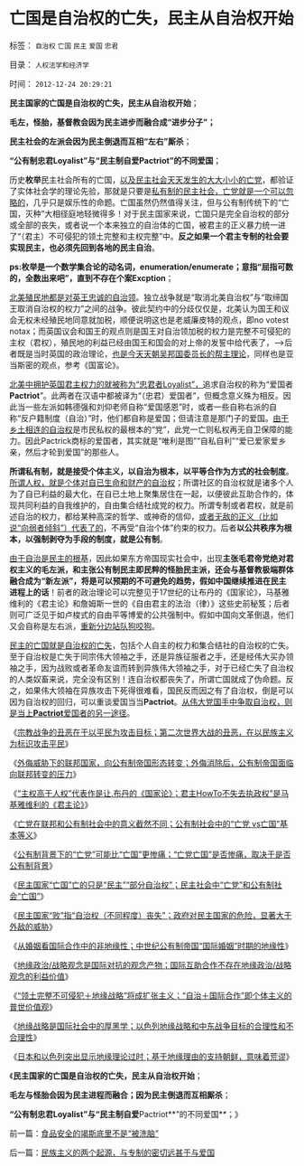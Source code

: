 # 亡国是自治权的亡失，民主从自治权开始

标签： `自治权` `亡国` `民主` `爱国` `忠君` 

目录： `人权法学和经济学`

时间： `2012-12-24 20:29:21`

**民主国家的亡国是自治权的亡失，民主从自治权开始**；

**毛左，怪胎，基督教会因为民主进步而融合成“进步分子”；**

**民主社会的左派会因为民主倒退而互相“左右”厮杀**；

**“公有制忠君Loyalist”与“民主制自爱Pactriot”的不同爱国**；

历史**枚举**民主社会所有的亡国，[以及民主社会天天发生的大大小小的亡党](../../../2012/12/19/危机管理中的“亡党”危机；公有制背景的“亡党”是重大危机；.md)，都验证了实体社会学的理论先验，那就是只要是[私有制的民主社会，亡党就是一个可以忽略的](../../../2012/12/19/“全国普选，一人一票”不如“光明正大，决一死战”.md)，几乎只是娱乐性的命题。亡国虽然仍然值得关注，但与公有制传统下的“亡国，灭种”大相径庭地轻微得多！对于民主国家来说，亡国只是完全自治权的部分或全部的丧失，或者说一个本来独立的自治体的亡国，被君主的正义暴力统一进了“（君主）不可侵犯的领土完整和主权完整”中。**反之如果一个君主专制的社会要实现民主，也必须先回到各地的民主自治**。

**ps:枚举是一个数学集合论的动名词，enumeration/enumerate；意指“屈指可数的，全数出来吧”，直到不存在个案Excption**；

[北美殖民地都是对英王忠诚的自治领](../../../2011/10/2/北美十三州的传统和各自特点.md)。独立战争就是“取消北美自治权”与“取缔国王取消自治权的权力”之间的战争。彼此契约中的分歧仅仅是，北美认为国王和议会无权未经殖民地同意就加税，顺便说明这也是老威廉皮特的观点，即no votest notax；而英国议会和国王的观点则是国王对自治领加税的权力是完整不可侵犯的主权（君权），殖民地的利益已经由国王和国会的对上帝的发誓中给代表了，——>后者既是当时英国的政治理论，[也是今天天朝吴邦国委员长的帮主理论](http://darthvad.blog.163.com/blog/static/5339947020094211013072/)，同样也是亚当斯密的观点，参考《国富论》。

[北美中拥护英国君主权力的就被称为“忠君者Loyalist”，](../../../2012/8/22/什么是文化？什么是制度？最残酷的是幻灭!.md)追求自治权的称为“爱国者**Pactriot**”。此两者在汉语中都被译为“（忠君）爱国者”，但概念意义殊为相反。因此当一些左派如韩德强和刘仰老师自称“爱国感恩”时，或者一些自称右派的自称“反户籍制度（自治）”时，他们都自称是爱国；但请注意是那门子的爱国。[由于乡土相连的自治权](../../../2009/9/1/人权的核心价值是乡土相联的生存发展权.md)是市民私权的最根本的“党”，此党一亡则私权再无自卫保障的能力。因此Pactrick商标的爱国者，其实就是“唯利是图”“自私自利”“爱已爱家爱乡亲，然后才轮到爱国”的那些人。

**所谓私有制，就是接受个体主义，以自治为根本，以平等合作为方式的社会制度**。[所谓人权，就是个体对自已生命和财产的自治权](../../../2010/5/17/人权是识别极左伪装的金标准.md)；所谓社区的自治权就是诸多个人为了自已利益的最大化，在自已土地上聚集居住在一起，以便彼此互助合作的，体现共同利益的自我维护的，自由集合结社成党的权力。所谓专制或者君权，就是前述自治的权力，都给某种高深的哲学、或神奇的信仰，[或者无敌的正义（比如说“向弱者倾斜”）代表了的](../../../2012/12/9/强盗本能是每个人的冲动，自称为“向弱者倾斜”.md)，不再受“自治个体”约束的权力。后者**以公共秩序为根本，以强制剥夺为手段的制度，就是公有制**。

[由于自治是民主的根基](../../../2012/12/12/沟通成本的边际，让自治的威力抵销了人类的强盗本能.md)，因此如果东方帝国现实社会中，出现**主张毛君帝党绝对君权主义的毛左派，和主张公有制民主即民粹的怪胎民主派，还会与基督教极端群体融合成为“新左派”，将是可以预期的不可避免的趋势，假如中国继续推进在民主进程上的话**！前者的政治理论可以完整见于17世纪的让布丹的《国家论》，马基雅维利的《君主论》和詹姆斯一世的《自由君主的法治（律）》这些史前秘笈；后者则可广泛见于如卢梭式的自由平等博爱的公共强制中。假如中国向文革倒退，他们又会自称是左右派，[重新分边站队狗咬狗](../../../2010/5/14/唯恐天下不乱的革命家.md)。

[民主的亡国就是自治权的亡失](../../../2012/12/20/内患总是大于外敌的威胁.md)，包括个人自主的权力和集合结社的自治权的亡失。至于自治权是亡失于同宗伟大领袖之手，还是异族征服者之手，还是经伟大买办领袖之手，因为战败或者革命友谊而转到异族伟大领袖之手，对于已经亡失了自治权的人类奴畜来说，完全没有区别！连自治权都丧失了，所谓亡国就成了伪命题。反之，如果伟大领袖在异族攻击下死得很难看，国民反而因之有了自治权，倒是可以因为自治权的回归，可以重谈爱国当当**Pactriot**。[从伟大党国手中争取自治权，则是当上**Pactriot**爱国者的另一途径](../../../2012/3/3/美国电影《爱国者》中的革命，改良，独立的法学概念.md)。

《[宗教战争的丑恶在于以平民为攻击目标；第二次世界大战的丑恶，在以民族主义为标识攻击平民](../../../2012/12/18/不仅仅是德国军队犯下战争罪，德国人的怨恨有合理性.md)》

《[外侮威胁下的联邦国家，向公有制帝国形态转变；外侮消除后，公有制帝国面临向联邦转变的压力](../../../2012/12/19/外侮战争威胁下，公有制成为合理的国家体制.md)》

《[“主权高于人权”代表作是让.布丹的《国家论》；君主HowTo不失去执政权”是马基雅维利的《君主论》](../../../2012/12/19/危机管理中的“亡党”危机；公有制背景的“亡党”是重大危机；.md)》

《[亡党在联邦和公有制社会中的意义截然不同；公有制社会中的“亡党 vs亡国”基本等义](../../../2012/12/19/“全国普选，一人一票”不如“光明正大，决一死战”.md)》

《[公有制背景下的“亡党”可能比“亡国”更惨痛；“亡党亡国”是否惨痛，取决于是否公有制背景](../../../2012/12/20/民主亡国的历史案例，雅典，罗马，威尼斯，荷兰，CSA，布尔.md)》

《[民主国家“亡国”亡的只是“民主”“部分自治权”；民主社会中“亡党”和公有制社会“亡国”](../../../2012/12/20/习以为常的民主“亡党”和公有制亡国.md)》

《[民主国家“败”指“自治权（不同程度）丧失”；政府对民主国家的危险，显著大于外敌的威胁](../../../2012/12/20/内患总是大于外敌的威胁.md)》

《[从婚姻看国际合作中的非地缘性；中世纪公有制帝国“国际婚姻”时期的地缘性](../../../2012/12/21/简单的亡党和复杂的亡国,“地缘政治／战略”的伪命题.md)》

《[地缘政治/战略观念是国际对抗的观念产物；国际互助合作不存在地缘政治/战略观念的利益价值](../../../2012/12/21/地缘政治／战略观念是国际对抗的观念产物.md)》

《[“领土完整不可侵犯＋地缘战略”将成扩张主义；“自治＋国际合作”即个体主义的普世价值观](../../../2012/12/21/霸权主义的侵略者是怎么炼成的？.md)》

《[地缘战略是国际社会中的厚黑学；以色列地缘战略和中东战争目标的合理性和不合理性](../../../2012/12/22/地缘政治／战略是国际社会中的厚黑学.md)》

《[日本和以色列突出显示地缘理论过时；基于地缘理由的支持朝鲜，意味着荒谬](../../../2012/12/22/以色列的地缘战略，日本，和朝鲜战争.md)》

《**民主国家的亡国是自治权的亡失，民主从自治权开始**；

**毛左与怪胎会因为民主进程而融合；因为民主倒退而互相厮杀**；

**“公有制忠君Loyalist”与“民主制自爱**Pactriot**”的不同爱国**；》



前一篇：[食品安全的竭斯底里不是“被洗脑”](../../../2012/12/23/食品安全的竭斯底里不是“被洗脑”.md)

后一篇：[民族主义的两个起源，与专制的密切远甚于与爱国](../../../2012/12/24/民族主义的两个起源，与专制的密切远甚于与爱国.md)